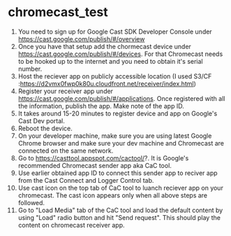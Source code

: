 # chromecast_test


1. You need to sign up for Google Cast SDK Developer Console under https://cast.google.com/publish/#/overview
2. Once you have that setup add the chormecast device under https://cast.google.com/publish/#/devices. For that Chromecast needs to be hooked up to the internet and you need to obtain it's serial number. 
3. Host the reciever app on publicly accessible location (I used S3/CF :https://d2vmx0fwp0k80u.cloudfront.net/receiver/index.html)
4. Register your receiver app under https://cast.google.com/publish/#/applications. Once registered with all the information, publish the app. Make note of the app ID.
5. It takes around 15-20 minutes to register device and app on Google's Cast Dev portal. 
6. Reboot the device. 
7. On your developer machine, make sure you are using latest Google Chrome browser and make sure your dev machine and Chromecast are connected on the same network. 
8. Go to https://casttool.appspot.com/cactool/?. It is Google's recommended Chromecast sender app aka CaC tool.
9. Use earlier obtained app ID to connect this sender app to reciver app from the Cast Connect and Logger Control tab. 
10. Use cast icon on the top tab of CaC tool to luanch reciever app on your chromecast. The cast icon appears only when all above steps are followed.
10. Go to "Load Media" tab of the CaC tool and load the default content by using "Load" radio button and hit "Send request". This should play the content on chromecast receiver app. 

